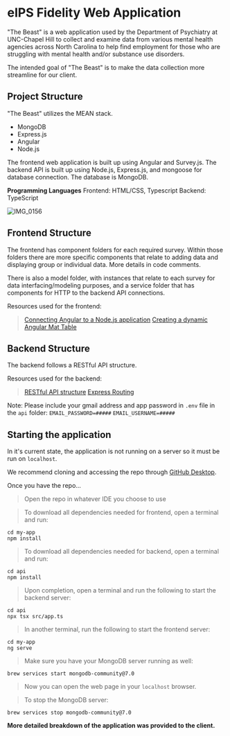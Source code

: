# eIPS Fidelity Web Application

"The Beast" is a web application used by the Department of Psychiatry at UNC-Chapel Hill to collect and examine data from various mental health agencies across North Carolina to help find employment for those who are struggling with mental health and/or substance use disorders.

The intended goal of "The Beast" is to make the data collection more streamline for our client.

## Project Structure

"The Beast" utilizes the MEAN stack.

- MongoDB
- Express.js
- Angular
- Node.js

The frontend web application is built up using Angular and Survey.js.
The backend API is built up using Node.js, Express.js, and mongoose for database connection.
The database is MongoDB.

**Programming Languages**
Frontend: HTML/CSS, Typescript
Backend: TypeScript

![IMG_0156](https://github.com/QianqianHong/COMP523-TeamC/assets/77793476/dc771ff6-b763-4511-b8c4-2ae760c6ceed)

## Frontend Structure

The frontend has component folders for each required survey. Within those folders there are more specific components that relate to adding data and displaying group or individual data. More details in code comments.

There is also a model folder, with instances that relate to each survey for data interfacing/modeling purposes, and a service folder that has components for HTTP to the backend API connections.

Resources used for the frontend:

> [Connecting Angular to a Node.js application](https://www.bezkoder.com/mean-stack-crud-example-angular-14/)
> [Creating a dynamic Angular Mat Table](https://muhimasri.com/blogs/create-an-editable-dynamic-table-using-angular-material/)

## Backend Structure

The backend follows a RESTful API structure.

Resources used for the backend:

> [RESTful API structure](https://www.coreycleary.me/project-structure-for-an-express-rest-api-when-there-is-no-standard-way)
> [Express Routing](https://expressjs.com/en/guide/routing.html#express-router)

Note: Please include your gmail address and app password in `.env` file in the `api` folder:
`EMAIL_PASSWORD=#####`
`EMAIL_USERNAME=#####`

## Starting the application

In it's current state, the application is not running on a server so it must be run on `localhost`.

We recommend cloning and accessing the repo through [GitHub Desktop](https://desktop.github.com/).

Once you have the repo...

> Open the repo in whatever IDE you choose to use

> To download all dependencies needed for frontend, open a terminal and run:

```shell
cd my-app
npm install
```

> To download all dependencies needed for backend, open a terminal and run:

```shell
cd api
npm install
```

> Upon completion, open a terminal and run the following to start the backend server:

```shell
cd api
npx tsx src/app.ts
```

> In another terminal, run the following to start the frontend server:

```shell
cd my-app
ng serve
```

> Make sure you have your MongoDB server running as well:

```shell
brew services start mongodb-community@7.0
```

> Now you can open the web page in your `localhost` browser.

> To stop the MongoDB server:

```shell
brew services stop mongodb-community@7.0
```

**More detailed breakdown of the application was provided to the client.**
